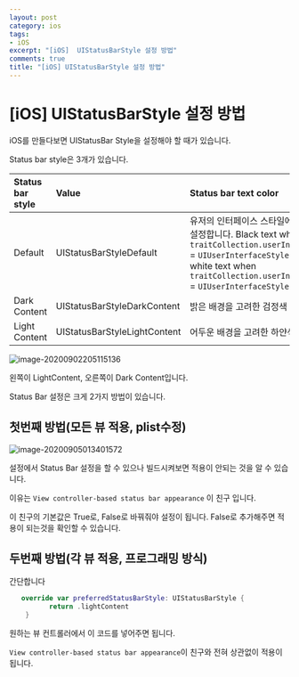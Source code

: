 ```yaml
---
layout: post
category: ios
tags:
- iOS
excerpt: "[iOS]  UIStatusBarStyle 설정 방법"
comments: true
title: "[iOS] UIStatusBarStyle 설정 방법"
---
```


# [iOS] UIStatusBarStyle 설정 방법

iOS를 만들다보면 UIStatusBar Style을 설정해야 할 때가 있습니다.

Status bar style은 3개가 있습니다.

| Status bar style | Value                        | Status bar text color                                        |
| :--------------- | :--------------------------- | :----------------------------------------------------------- |
| Default          | UIStatusBarStyleDefault      | 유저의 인터페이스 스타일에따라 자동으로 설정합니다. Black text when `traitCollection.userInterfaceStyle` = `UIUserInterfaceStyle.light` and white text when `traitCollection.userInterfaceStyle` = `UIUserInterfaceStyle.dark` |
| Dark Content     | UIStatusBarStyleDarkContent  | 밝은 배경을 고려한 검정색 텍스트                             |
| Light Content    | UIStatusBarStyleLightContent | 어두운 배경을 고려한 하얀색 텍스트                           |

![image-20200902205115136](https://raw.githubusercontent.com/dochoi-bot/TIL/master/iOS/images/image-20200902205115136.png)

왼쪽이 LightContent, 오른쪽이 Dark Content입니다.

Status Bar 설정은 크게 2가지 방법이 있습니다.



## 첫번째 방법(모든 뷰 적용, plist수정)

![image-20200905013401572](https://raw.githubusercontent.com/dochoi-bot/TIL/master/iOS/images/image-20200905013401572.png)

설정에서 Status Bar 설정을 할 수 있으나 빌드시켜보면 적용이 안되는 것을 알 수 있습니다.

이유는  `View controller-based status bar appearance` 이 친구 입니다.

이 친구의 기본값은 True로, False로 바꿔줘야 설정이 됩니다. False로 추가해주면 적용이 되는것을 확인할 수 있습니다.



## 두번째 방법(각 뷰 적용, 프로그래밍 방식)

간단합니다

```swift
   override var preferredStatusBarStyle: UIStatusBarStyle {
          return .lightContent
    }
```

원하는 뷰 컨트롤러에서 이 코드를 넣어주면 됩니다. 

 `View controller-based status bar appearance`이 친구와 전혀 상관없이 적용이 됩니다.